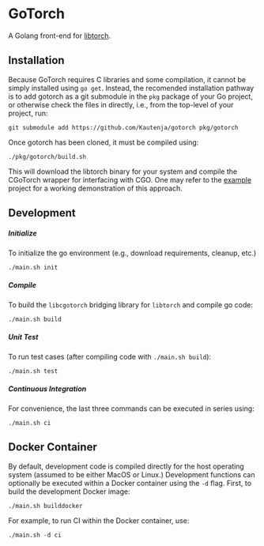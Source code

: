 # GoTorch

A Golang front-end for
[libtorch](https://pytorch.org/cppdocs/api/library_root.html).

## Installation

Because GoTorch requires C libraries and some compilation, it cannot be
simply installed using `go get`. Instead, the recomended installation
pathway is to add gotorch as a git submodule in the `pkg` package of your
Go project, or otherwise check the files in directly, i.e., from the 
top-level of your project, run:

```shell
git submodule add https://github.com/Kautenja/gotorch pkg/gotorch
```

Once gotorch has been cloned, it must be compiled using:

```shell
./pkg/gotorch/build.sh
```

This will download the libtorch binary for your system and compile the CGoTorch
wrapper for interfacing with CGO. One may refer to the 
[example](https://github.com/Kautenja/gotorch-example) project for a working
demonstration of this approach.

## Development

##### Initialize

To initialize the go environment (e.g., download requirements, cleanup, etc.)

```shell
./main.sh init
```

##### Compile

To build the `libcgotorch` bridging library for `libtorch` and compile go code:

```shell
./main.sh build
```

##### Unit Test

To run test cases (after compiling code with `./main.sh build`):

```shell
./main.sh test
```

##### Continuous Integration

For convenience, the last three commands can be executed in series using:

```shell
./main.sh ci
```

## Docker Container

By default, development code is compiled directly for the host operating system
(assumed to be either MacOS or Linux.) Development functions can optionally be
executed within a Docker container using the `-d` flag. First, to build the
development Docker image:

```shell
./main.sh builddocker
```

For example, to run CI within the Docker container, use:

```shell
./main.sh -d ci
```
